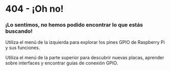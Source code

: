 # 404 - ¡Oh no!

### ¡Lo sentimos, no hemos podido encontrar lo que estás buscando!

Utiliza el menú de la izquierda para explorar los pines GPIO de Raspberry Pi y sus funciones.

Utiliza el menú de la parte superior para descubrir nuevas placas, aprender sobre interfaces y encontrar guías de conexión GPIO.

